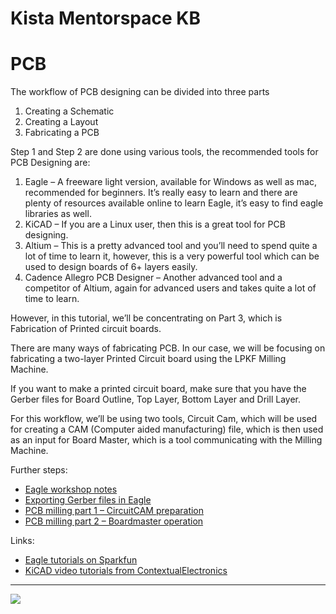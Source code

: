 Kista Mentorspace KB
================================================================================

# PCB

The workflow of PCB designing can be divided into three parts

1. Creating a Schematic
2. Creating a Layout
3. Fabricating a PCB

Step 1 and Step 2 are done using various tools, the recommended tools for PCB Designing are:

1. Eagle – A freeware light version, available for Windows as well as mac, recommended for beginners. It’s really easy to learn and there are plenty of resources available online to learn Eagle, it’s easy to find eagle libraries as well.
2. KiCAD – If you are a Linux user, then this is a great tool for PCB designing.
3. Altium – This is a pretty advanced tool and you’ll need to spend quite a lot of time to learn it, however, this is a very powerful tool which can be used to design boards of 6+ layers easily.
4. Cadence Allegro PCB Designer – Another advanced tool and a competitor of Altium, again for advanced users and takes quite a lot of time to learn.

However, in this tutorial, we’ll be concentrating on Part 3, which is Fabrication of Printed circuit boards.

There are many ways of fabricating PCB. In our case, we will be focusing on fabricating a two-layer Printed Circuit board using the LPKF Milling Machine.

If you want to make a printed circuit board, make sure that you have the Gerber files for Board Outline, Top Layer, Bottom Layer and Drill Layer.

For this workflow, we’ll be using two tools, Circuit Cam, which will be used for creating a CAM (Computer aided manufacturing) file, which is then used as an input for Board Master, which is a tool communicating with the Milling Machine.

Further steps:

* [Eagle workshop notes](pcb/eagle_workshop.md)
* [Exporting Gerber files in Eagle](pcb/eagle_gerber.pdf)
* [PCB milling part 1 – CircuitCAM preparation](pcb/lpkf_circuitcam.md)
* [PCB milling part 2 – Boardmaster operation](pcb/lpkf_boardmaster.md)

Links:

* [Eagle tutorials on Sparkfun](https://learn.sparkfun.com/tutorials/tags/eagle)
* [KiCAD video tutorials from ContextualElectronics](https://contextualelectronics.com/learning/getting-to-blinky-4-0/)

---

![](http://www.oshwa.org/wp-content/uploads/2014/03/oshw-logo-100-px.png)
